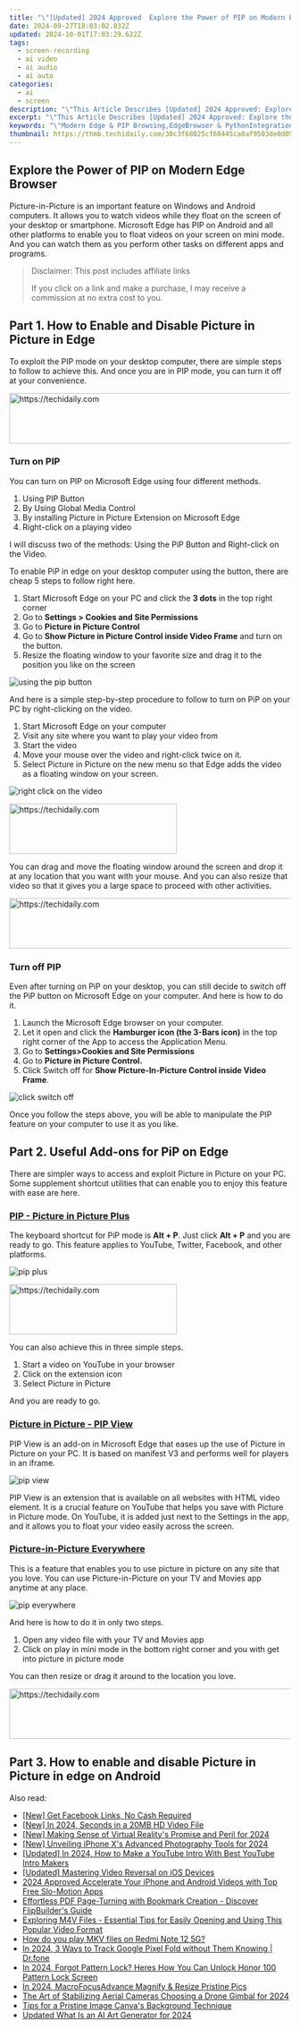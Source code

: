 ```yaml
---
title: "\"[Updated] 2024 Approved  Explore the Power of PIP on Modern Edge Browser\""
date: 2024-09-27T18:03:02.832Z
updated: 2024-10-01T17:03:29.622Z
tags: 
  - screen-recording
  - ai video
  - ai audio
  - ai auto
categories: 
  - ai
  - screen
description: "\"This Article Describes [Updated] 2024 Approved: Explore the Power of PIP on Modern Edge Browser\""
excerpt: "\"This Article Describes [Updated] 2024 Approved: Explore the Power of PIP on Modern Edge Browser\""
keywords: "\"Modern Edge & PIP Browsing,EdgeBrowser & PythonIntegration,PIP in EdgeUpgrade,EdgeEdge: PIPBoosting,BrowserEdge: PIPPower,EnhanceEdge: WithPIP,ModernEdge: PIPAdvantages\""
thumbnail: https://thmb.techidaily.com/30c3f68025cf60445ca0af9503de0d05421151fac72dff09f39b3449e1fcd630.jpg
---
```


## Explore the Power of PIP on Modern Edge Browser

Picture-in-Picture is an important feature on Windows and Android computers. It allows you to watch videos while they float on the screen of your desktop or smartphone. Microsoft Edge has PIP on Android and all other platforms to enable you to float videos on your screen on mini mode. And you can watch them as you perform other tasks on different apps and programs.

>  Disclaimer: This post includes affiliate links
>
>  If you click on a link and make a purchase, I may receive a commission at no extra cost to you.
>

## Part 1\. How to Enable and Disable Picture in Picture in Edge

To exploit the PIP mode on your desktop computer, there are simple steps to follow to achieve this. And once you are in PIP mode, you can turn it off at your convenience.

<!-- affiliate ads begin -->
<a href="https://appsumo.8odi.net/c/5597632/2100542/7443" target="_top" id="2100542">
  <img src="//a.impactradius-go.com/display-ad/7443-2100542" border="0" alt="https://techidaily.com" width="728" height="90"/>
</a>
<img height="0" width="0" src="https://appsumo.8odi.net/i/5597632/2100542/7443" style="position:absolute;visibility:hidden;" border="0" />
<!-- affiliate ads end -->

### Turn on PIP

You can turn on PIP on Microsoft Edge using four different methods.

1. Using PIP Button
2. By Using Global Media Control
3. By installing Picture in Picture Extension on Microsoft Edge
4. Right-click on a playing video

I will discuss two of the methods: Using the PiP Button and Right-click on the Video.

To enable PiP in edge on your desktop computer using the button, there are cheap 5 steps to follow right here.

1. Start Microsoft Edge on your PC and click the **3 dots** in the top right corner
2. Go to **Settings > Cookies and Site Permissions**
3. Go to **Picture in Picture Control**
4. Go to **Show Picture in Picture Control inside Video Frame** and turn on the button.
5. Resize the floating window to your favorite size and drag it to the position you like on the screen

![using the pip button](https://images.wondershare.com/filmora/article-images/2022/07/use-pip-on-microsoft-edge-1.jpg)

And here is a simple step-by-step procedure to follow to turn on PiP on your PC by right-clicking on the video.

1. Start Microsoft Edge on your computer
2. Visit any site where you want to play your video from
3. Start the video
4. Move your mouse over the video and right-click twice on it.
5. Select Picture in Picture on the new menu so that Edge adds the video as a floating window on your screen.

![right click on the video](https://images.wondershare.com/filmora/article-images/2022/07/use-pip-on-microsoft-edge-2.jpg)

<!-- affiliate ads begin -->
<a href="https://homestyler.sjv.io/c/5597632/1943648/22993" target="_top" id="1943648">
  <img src="//a.impactradius-go.com/display-ad/22993-1943648" border="0" alt="https://techidaily.com" width="300" height="90"/>
</a>
<img height="0" width="0" src="https://homestyler.sjv.io/i/5597632/1943648/22993" style="position:absolute;visibility:hidden;" border="0" />
<!-- affiliate ads end -->

You can drag and move the floating window around the screen and drop it at any location that you want with your mouse. And you can also resize that video so that it gives you a large space to proceed with other activities.

<!-- affiliate ads begin -->
<a href="https://appsumo.8odi.net/c/5597632/2123736/7443" target="_top" id="2123736">
  <img src="//a.impactradius-go.com/display-ad/7443-2123736" border="0" alt="https://techidaily.com" width="728" height="90"/>
</a>
<img height="0" width="0" src="https://appsumo.8odi.net/i/5597632/2123736/7443" style="position:absolute;visibility:hidden;" border="0" />
<!-- affiliate ads end -->

### Turn off PIP

Even after turning on PiP on your desktop, you can still decide to switch off the PiP button on Microsoft Edge on your computer. And here is how to do it.

1. Launch the Microsoft Edge browser on your computer.
2. Let it open and click the **Hamburger icon (the 3-Bars icon)** in the top right corner of the App to access the Application Menu.
3. Go to **Settings>Cookies and Site Permissions**
4. Go to **Picture in Picture Control.**
5. Click Switch off for **Show Picture-In-Picture Control inside Video Frame**.

![click switch off](https://images.wondershare.com/filmora/article-images/2022/07/use-pip-on-microsoft-edge-3.jpg)

Once you follow the steps above, you will be able to manipulate the PIP feature on your computer to use it as you like.

## Part 2\. Useful Add-ons for PiP on Edge

There are simpler ways to access and exploit Picture in Picture on your PC. Some supplement shortcut utilities that can enable you to enjoy this feature with ease are here.

### [PIP - Picture in Picture Plus](https://microsoftedge.microsoft.com/addons/detail/pip-picture-in-picture-/gokdpnhaggoioddclnnlpjfnkdinjjcc)

The keyboard shortcut for PiP mode is **Alt + P**. Just click **Alt + P** and you are ready to go. This feature applies to YouTube, Twitter, Facebook, and other platforms.

![pip plus](https://images.wondershare.com/filmora/article-images/2022/07/use-pip-on-microsoft-edge-4.jpg)

<!-- affiliate ads begin -->
<a href="https://aligracehair.sjv.io/c/5597632/1997690/19272" target="_top" id="1997690">
  <img src="//a.impactradius-go.com/display-ad/19272-1997690" border="0" alt="https://techidaily.com" width="300" height="90"/>
</a>
<img height="0" width="0" src="https://aligracehair.sjv.io/i/5597632/1997690/19272" style="position:absolute;visibility:hidden;" border="0" />
<!-- affiliate ads end -->

You can also achieve this in three simple steps.

1. Start a video on YouTube in your browser
2. Click on the extension icon
3. Select Picture in Picture

And you are ready to go.

### [Picture in Picture - PIP View](https://microsoftedge.microsoft.com/addons/detail/picture-in-picture-pip-/ebkloopllebgbjeppnncbekpfcglbcmp?hl=en-US)

PIP View is an add-on in Microsoft Edge that eases up the use of Picture in Picture on your PC. It is based on manifest V3 and performs well for players in an iframe.

![pip view](https://images.wondershare.com/filmora/article-images/2022/07/use-pip-on-microsoft-edge-5.jpg)

PIP View is an extension that is available on all websites with HTML video element. It is a crucial feature on YouTube that helps you save with Picture in Picture mode. On YouTube, it is added just next to the Settings in the app, and it allows you to float your video easily across the screen.

### [Picture-in-Picture Everywhere](https://microsoftedge.microsoft.com/addons/detail/pictureinpicture-everyw/cmnlinjalaieggoebkmamaphjghpafhn?hl=en-US)

This is a feature that enables you to use picture in picture on any site that you love. You can use Picture-in-Picture on your TV and Movies app anytime at any place.

![pip everywhere](https://images.wondershare.com/filmora/article-images/2022/07/use-pip-on-microsoft-edge-6.jpg)

And here is how to do it in only two steps.

1. Open any video file with your TV and Movies app
2. Click on play in mini mode in the bottom right corner and you with get into picture in picture mode

You can then resize or drag it around to the location you love.

<!-- affiliate ads begin -->
<a href="https://appsumo.8odi.net/c/5597632/2049382/7443" target="_top" id="2049382">
  <img src="//a.impactradius-go.com/display-ad/7443-2049382" border="0" alt="https://techidaily.com" width="728" height="90"/>
</a>
<img height="0" width="0" src="https://appsumo.8odi.net/i/5597632/2049382/7443" style="position:absolute;visibility:hidden;" border="0" />
<!-- affiliate ads end -->

## Part 3\. How to enable and disable Picture in Picture in edge on Android


<ins class="adsbygoogle"
     style="display:block"
     data-ad-format="autorelaxed"
     data-ad-client="ca-pub-7571918770474297"
     data-ad-slot="1223367746"></ins>



<ins class="adsbygoogle"
     style="display:block"
     data-ad-client="ca-pub-7571918770474297"
     data-ad-slot="8358498916"
     data-ad-format="auto"
     data-full-width-responsive="true"></ins>


<span class="atpl-alsoreadstyle">Also read:</span>
<div><ul>
<li><a href="https://facebook-video-content.techidaily.com/new-get-facebook-links-no-cash-required/"><u>[New] Get Facebook Links, No Cash Required</u></a></li>
<li><a href="https://article-files.techidaily.com/new-in-2024-seconds-in-a-20mb-hd-video-file/"><u>[New] In 2024, Seconds in a 20MB HD Video File</u></a></li>
<li><a href="https://article-files.techidaily.com/new-making-sense-of-virtual-realitys-promise-and-peril-for-2024/"><u>[New] Making Sense of Virtual Reality's Promise and Peril for 2024</u></a></li>
<li><a href="https://article-files.techidaily.com/new-unveiling-iphone-xs-advanced-photography-tools-for-2024/"><u>[New] Unveiling iPhone X's Advanced Photography Tools for 2024</u></a></li>
<li><a href="https://youtube-tips.techidaily.com/ed-in-2024-how-to-make-a-youtube-intro-with-best-youtube-intro-makers/"><u>[Updated] In 2024, How to Make a YouTube Intro With Best YouTube Intro Makers</u></a></li>
<li><a href="https://article-files.techidaily.com/updated-mastering-video-reversal-on-ios-devices/"><u>[Updated] Mastering Video Reversal on iOS Devices</u></a></li>
<li><a href="https://extra-hints.techidaily.com/2024-approved-accelerate-your-iphone-and-android-videos-with-top-free-slo-motion-apps/"><u>2024 Approved Accelerate Your iPhone and Android Videos with Top Free Slo-Motion Apps</u></a></li>
<li><a href="https://fox-place.techidaily.com/effortless-pdf-page-turning-with-bookmark-creation-discover-flipbuilders-guide/"><u>Effortless PDF Page-Turning with Bookmark Creation - Discover FlipBuilder's Guide</u></a></li>
<li><a href="https://tech-revival.techidaily.com/exploring-m4v-files-essential-tips-for-easily-opening-and-using-this-popular-video-format/"><u>Exploring M4V Files - Essential Tips for Easily Opening and Using This Popular Video Format</u></a></li>
<li><a href="https://phone-solutions.techidaily.com/how-do-you-play-mkv-files-on-redmi-note-12-5g-by-aiseesoft-video-converter-play-mkv-on-android/"><u>How do you play MKV files on Redmi Note 12 5G?</u></a></li>
<li><a href="https://android-location-track.techidaily.com/in-2024-3-ways-to-track-google-pixel-fold-without-them-knowing-drfone-by-drfone-virtual-android/"><u>In 2024, 3 Ways to Track Google Pixel Fold without Them Knowing | Dr.fone</u></a></li>
<li><a href="https://unlock-android.techidaily.com/in-2024-forgot-pattern-lock-heres-how-you-can-unlock-honor-100-pattern-lock-screen-by-drfone-android/"><u>In 2024, Forgot Pattern Lock? Heres How You Can Unlock Honor 100 Pattern Lock Screen</u></a></li>
<li><a href="https://article-files.techidaily.com/in-2024-macrofocusadvance-magnify-and-resize-pristine-pics/"><u>In 2024, MacroFocusAdvance Magnify & Resize Pristine Pics</u></a></li>
<li><a href="https://article-files.techidaily.com/the-art-of-stabilizing-aerial-cameras-choosing-a-drone-gimbal-for-2024/"><u>The Art of Stabilizing Aerial Cameras Choosing a Drone Gimbal for 2024</u></a></li>
<li><a href="https://article-files.techidaily.com/tips-for-a-pristine-image-canvas-background-technique/"><u>Tips for a Pristine Image Canva's Background Technique</u></a></li>
<li><a href="https://ai-topics.techidaily.com/updated-what-is-an-ai-art-generator-for-2024/"><u>Updated What Is an AI Art Generator for 2024</u></a></li>
</ul></div>

